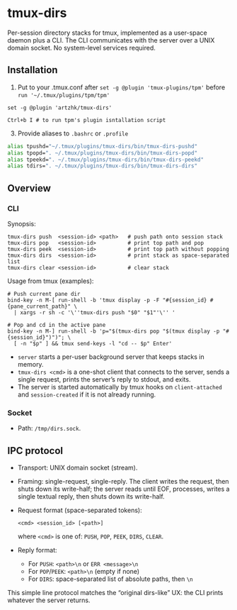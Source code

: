 # tmux-dirs

Per-session directory stacks for tmux, implemented as a user-space daemon plus a CLI. The CLI communicates with the server over a UNIX domain socket. No system-level services required.

## Installation

1. Put to your .tmux.conf after `set -g @plugin 'tmux-plugins/tpm'` before `run '~/.tmux/plugins/tpm/tpm'` 

```tmux 
set -g @plugin 'artzhk/tmux-dirs'
```

```
Ctrl+b I # to run tpm's plugin isntallation script
```

3. Provide aliases to `.bashrc` or `.profile`
```bash 
alias tpushd="~/.tmux/plugins/tmux-dirs/bin/tmux-dirs-pushd"
alias tpopd=". ~/.tmux/plugins/tmux-dirs/bin/tmux-dirs-popd"
alias tpeekd=". ~/.tmux/plugins/tmux-dirs/bin/tmux-dirs-peekd"
alias tdirs=". ~/.tmux/plugins/tmux-dirs/bin/tmux-dirs-dirs"
```

## Overview
### CLI

Synopsis:

```
tmux-dirs push  <session-id> <path>   # push path onto session stack
tmux-dirs pop   <session-id>          # print top path and pop
tmux-dirs peek  <session-id>          # print top path without popping
tmux-dirs dirs  <session-id>          # print stack as space-separated list
tmux-dirs clear <session-id>          # clear stack
```

Usage from tmux (examples):

```tmux
# Push current pane dir
bind-key -n M-[ run-shell -b 'tmux display -p -F "#{session_id} #{pane_current_path}" \
  | xargs -r sh -c '\''tmux-dirs push "$0" "$1"'\'' '

# Pop and cd in the active pane
bind-key -n M-] run-shell -b 'p="$(tmux-dirs pop "$(tmux display -p "#{session_id}")")"; \
  [ -n "$p" ] && tmux send-keys -l "cd -- $p" Enter'
```
* `server` starts a per-user background server that keeps stacks in memory.
* `tmux-dirs <cmd>` is a one-shot client that connects to the server, sends a single request, prints the server’s reply to stdout, and exits.
* The server is started automatically by tmux hooks on `client-attached` and `session-created` if it is not already running.

### Socket
* Path: `/tmp/dirs.sock`.

## IPC protocol

* Transport: UNIX domain socket (stream).
* Framing: single-request, single-reply. The client writes the request, then shuts down its write-half; the server reads until EOF, processes, writes a single textual reply, then shuts down its write-half.
* Request format (space-separated tokens):
  ```
  <cmd> <session_id> [<path>]
  ```
  where `<cmd>` is one of: `PUSH`, `POP`, `PEEK`, `DIRS`, `CLEAR`.

* Reply format:
  * For `PUSH`: `<path>\n` or `ERR <message>\n`
  * For `POP`/`PEEK`: `<path>\n` (empty if none)
  * For `DIRS`: space-separated list of absolute paths, then `\n`

This simple line protocol matches the “original dirs-like” UX: the CLI prints whatever the server returns.

